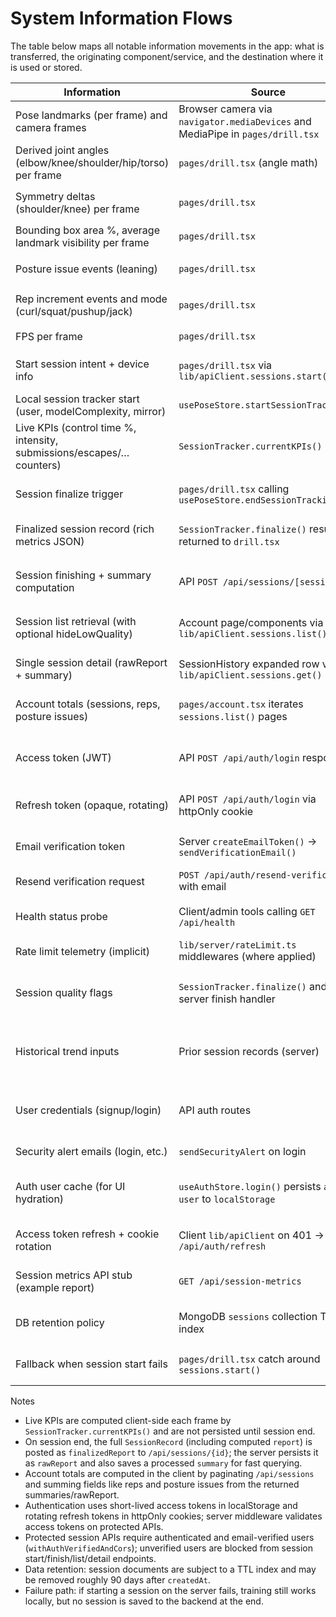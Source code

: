 # System Information Flows

The table below maps all notable information movements in the app: what is transferred, the originating component/service, and the destination where it is used or stored.

| Information | Source | Destination |
|---|---|---|
| Pose landmarks (per frame) and camera frames | Browser camera via `navigator.mediaDevices` and MediaPipe in `pages/drill.tsx` | On-canvas drawing in `drill.tsx` (no server transfer) and derived angles/symmetry calculations |
| Derived joint angles (elbow/knee/shoulder/hip/torso) per frame | `pages/drill.tsx` (angle math) | Live overlay debug text; `usePoseStore.updateFrameMetrics()` to feed `SessionTracker` |
| Symmetry deltas (shoulder/knee) per frame | `pages/drill.tsx` | `usePoseStore.considerSymmetry()` for "best" symmetry, and `SessionTracker.updateFrame()` |
| Bounding box area %, average landmark visibility per frame | `pages/drill.tsx` | `SessionTracker.updateFrame()` for detectionRate, intensity, visibility stats |
| Posture issue events (leaning) | `pages/drill.tsx` | `usePoseStore.recordPostureIssue()` and `SessionTracker.updateFrame({ postureIssue: true })` |
| Rep increment events and mode (curl/squat/pushup/jack) | `pages/drill.tsx` | `usePoseStore.addReps()` and `SessionTracker.updateFrame({ repMode, repIncrement: true })` |
| FPS per frame | `pages/drill.tsx` | `SessionTracker.updateFrame({ fps })` to accumulate fps stats |
| Start session intent + device info | `pages/drill.tsx` via `lib/apiClient.sessions.start()` | API route `POST /api/sessions/start` → MongoDB `sessions` insert (stub record with userId/startAt/deviceInfo) |
| Local session tracker start (user, modelComplexity, mirror) | `usePoseStore.startSessionTracking()` | Creates new `SessionTracker` (in-memory) to collect per-frame metrics |
| Live KPIs (control time %, intensity, submissions/escapes/… counters) | `SessionTracker.currentKPIs()` | Displayed in Live KPIs panel in `drill.tsx` (client-only, not persisted live) |
| Session finalize trigger | `pages/drill.tsx` calling `usePoseStore.endSessionTracking()` | `SessionTracker.finalize()` builds `SessionRecord` including computed `report` via `buildSessionReport()` |
| Finalized session record (rich metrics JSON) | `SessionTracker.finalize()` result returned to `drill.tsx` | Sent to API `POST /api/sessions/{id}` as `finalizedReport`; also kept in local store history (`sessionHistory`) |
| Session finishing + summary computation | API `POST /api/sessions/[sessionId]` | Server builds summary with `buildSessionReport(mockSessionRecord)` and sets `summary`, `rawReport`, `durationMs`, `qualityFlag` in MongoDB |
| Session list retrieval (with optional hideLowQuality) | Account page/components via `lib/apiClient.sessions.list()` | API `GET /api/sessions` queries MongoDB and returns `SessionListResponse` to client UI |
| Single session detail (rawReport + summary) | SessionHistory expanded row via `lib/apiClient.sessions.get()` | API `GET /api/sessions/{id}` returns MongoDB document fields to client UI for rendering report JSON |
| Account totals (sessions, reps, posture issues) | `pages/account.tsx` iterates `sessions.list()` pages | Aggregated client-side from API responses; displayed in Account overview cards |
| Access token (JWT) | API `POST /api/auth/login` response | Stored in `localStorage` by `lib/apiClient`; attached as `Authorization: Bearer` on client requests |
| Refresh token (opaque, rotating) | API `POST /api/auth/login` via httpOnly cookie | Stored as secure httpOnly cookie; rotated in `POST /api/auth/refresh`; revoked on `POST /api/auth/logout` |
| Email verification token | Server `createEmailToken()` → `sendVerificationEmail()` | Delivered via email; validated by `GET /api/auth/verify-email?token=…` to set `emailVerified=true` in MongoDB |
| Resend verification request | `POST /api/auth/resend-verification` with email | Server generates new token and re-sends email if applicable |
| Health status probe | Client/admin tools calling `GET /api/health` | Returns server uptime, memory, and MongoDB connectivity/latency (no DB writes) |
| Rate limit telemetry (implicit) | `lib/server/rateLimit.ts` middlewares (where applied) | Used to throttle endpoints; no user-visible storage shown in repo |
| Session quality flags | `SessionTracker.finalize()` and server finish handler | Stored on server as `qualityFlag` (good/low/discard) based on duration/detectionRate; used by list filter |
| Historical trend inputs | Prior session records (server) | Passed to `buildSessionReport(rec, history)` when available to compute `historicalPerformanceTrend` (placeholder uses [] in current server code) |
| User credentials (signup/login) | API auth routes | Password hashed (`bcrypt`) before storing in MongoDB; JWTs issued for access; refresh tokens hashed and stored with expiry |
| Security alert emails (login, etc.) | `sendSecurityAlert` on login | Email sent via Resend; no data stored beyond logs |
| Auth user cache (for UI hydration) | `useAuthStore.login()` persists `auth-user` to `localStorage` | Read on app load by `useAuthStore.hydrate()` to restore signed-in state (non-authoritative; server still validates) |
| Access token refresh + cookie rotation | Client `lib/apiClient` on 401 → `POST /api/auth/refresh` | New access token saved to `localStorage`; refresh cookie rotated (`Set-Cookie`), old cookie revoked |
| Session metrics API stub (example report) | `GET /api/session-metrics` | Returns `SESSION_SCHEMA_VERSION` and a sample `SessionReport` JSON (no persistence) |
| DB retention policy | MongoDB `sessions` collection TTL index | Sessions auto-expire after ~90 days (`ensureIndexes()` sets TTL on `createdAt`) |
| Fallback when session start fails | `pages/drill.tsx` catch around `sessions.start()` | Continue with local `SessionTracker` only; no server `sessionId` so finalize will not persist |

Notes
- Live KPIs are computed client-side each frame by `SessionTracker.currentKPIs()` and are not persisted until session end.
- On session end, the full `SessionRecord` (including computed `report`) is posted as `finalizedReport` to `/api/sessions/{id}`; the server persists it as `rawReport` and also saves a processed `summary` for fast querying.
- Account totals are computed in the client by paginating `/api/sessions` and summing fields like reps and posture issues from the returned summaries/rawReport.
- Authentication uses short-lived access tokens in localStorage and rotating refresh tokens in httpOnly cookies; server middleware validates access tokens on protected APIs.
- Protected session APIs require authenticated and email-verified users (`withAuthVerifiedAndCors`); unverified users are blocked from session start/finish/list/detail endpoints.
- Data retention: session documents are subject to a TTL index and may be removed roughly 90 days after `createdAt`.
- Failure path: if starting a session on the server fails, training still works locally, but no session is saved to the backend at the end.
